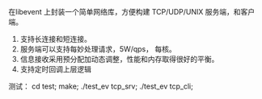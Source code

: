 在libevent 上封装一个简单网络库，方便构建 TCP/UDP/UNIX 服务端，和客户端。
1. 支持长连接和短连接。
2. 服务端可以支持每妙处理请求，5W/qps， 每核。
3. 信息接收采用预分配加动态调整，性能和内存取得很好的平衡。
4. 支持定时回调上层逻辑


测试：
	cd test; make; 
	./test_ev tcp_srv;
	./test_ev tcp_cli;
	


